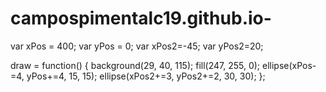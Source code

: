 # campospimentalc19.github.io-
var xPos = 400;
var yPos = 0;
var xPos2=-45;
var yPos2=20;

draw = function() {
    background(29, 40, 115);
    fill(247, 255, 0);
    ellipse(xPos-=4, yPos+=4, 15, 15);
    ellipse(xPos2+=3, yPos2+=2, 30, 30);
};
